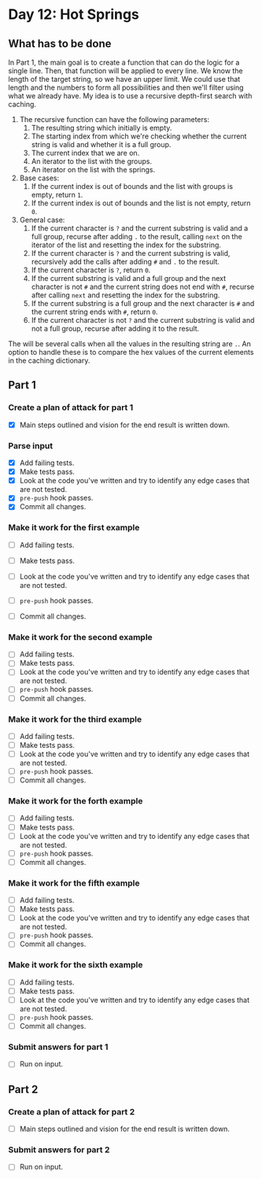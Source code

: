 # Day 12: Hot Springs

## What has to be done

In Part 1, the main goal is to create a function that can do the logic for a single line. Then, that function will be applied to every line. We know the length of the target string, so we have an upper limit. We could use that length and the numbers to form all possibilities and then we'll filter using what we already have. My idea is to use a recursive depth-first search with caching.

1. The recursive function can have the following parameters:
   1. The resulting string which initially is empty.
   2. The starting index from which we're checking whether the current string is valid and whether it is a full group.
   3. The current index that we are on.
   4. An iterator to the list with the groups.
   5. An iterator on the list with the springs.
2. Base cases:
   1. If the current index is out of bounds and the list with groups is empty, return `1`.
   2. If the current index is out of bounds and the list is not empty, return `0`.
3. General case:
   1. If the current character is `?` and the current substring is valid and a full group, recurse after adding `.` to the result, calling `next` on the iterator of the list and resetting the index for the substring.
   2. If the current character is `?` and the current substring is valid, recursively add the calls after adding `#` and `.` to the result.
   3. If the current character is `?`, return `0`.
   4. If the current substring is valid and a full group and the next character is not `#` and the current string does not end with `#`, recurse after calling `next` and resetting the index for the substring.
   5. If the current substring is a full group and the next character is `#` and the current string ends with `#`, return `0`.
   6. If the current character is not `?` and the current substring is valid and not a full group, recurse after adding it to the result.

The will be several calls when all the values in the resulting string are `.`. An option to handle these is to compare the hex values of the current elements in the caching dictionary.

## Part 1

### Create a plan of attack for part 1

- [X] Main steps outlined and vision for the end result is written down.

### Parse input

- [X] Add failing tests.
- [X] Make tests pass.
- [X] Look at the code you've written and try to identify any edge cases that are not tested.
- [X] `pre-push` hook passes.
- [X] Commit all changes.

### Make it work for the first example

- [ ] Add failing tests.

- [ ] Make tests pass.
- [ ] Look at the code you've written and try to identify any edge cases that are not tested.
- [ ] `pre-push` hook passes.
- [ ] Commit all changes.

### Make it work for the second example

- [ ] Add failing tests.
- [ ] Make tests pass.
- [ ] Look at the code you've written and try to identify any edge cases that are not tested.
- [ ] `pre-push` hook passes.
- [ ] Commit all changes.

### Make it work for the third example

- [ ] Add failing tests.
- [ ] Make tests pass.
- [ ] Look at the code you've written and try to identify any edge cases that are not tested.
- [ ] `pre-push` hook passes.
- [ ] Commit all changes.

### Make it work for the forth example

- [ ] Add failing tests.
- [ ] Make tests pass.
- [ ] Look at the code you've written and try to identify any edge cases that are not tested.
- [ ] `pre-push` hook passes.
- [ ] Commit all changes.

### Make it work for the fifth example

- [ ] Add failing tests.
- [ ] Make tests pass.
- [ ] Look at the code you've written and try to identify any edge cases that are not tested.
- [ ] `pre-push` hook passes.
- [ ] Commit all changes.

### Make it work for the sixth example

- [ ] Add failing tests.
- [ ] Make tests pass.
- [ ] Look at the code you've written and try to identify any edge cases that are not tested.
- [ ] `pre-push` hook passes.
- [ ] Commit all changes.

### Submit answers for part 1

- [ ] Run on input.

## Part 2

### Create a plan of attack for part 2

- [ ] Main steps outlined and vision for the end result is written down.

### Submit answers for part 2

- [ ] Run on input.
